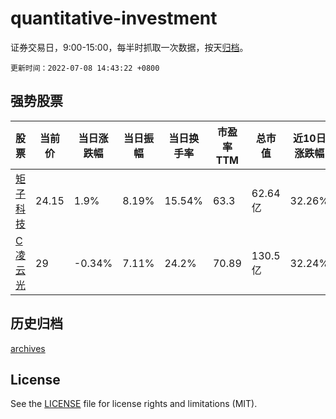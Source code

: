 # quantitative-investment

证券交易日，9:00-15:00，每半时抓取一次数据，按天[归档](archives)。

`更新时间：2022-07-08 14:43:22 +0800`

## 强势股票

|股票|当前价|当日涨跌幅|当日振幅|当日换手率|市盈率TTM|总市值|近10日涨跌幅|
|----|----|----|----|----|----|----|----|
|[矩子科技](https://xueqiu.com/S/SZ300802)|24.15|1.9%|8.19%|15.54%|63.3|62.64亿|32.26%|
|[C凌云光](https://xueqiu.com/S/SH688400)|29|-0.34%|7.11%|24.2%|70.89|130.5亿|32.24%|

## 历史归档

[archives](archives)

## License

See the [LICENSE](LICENSE) file for license rights and limitations (MIT).